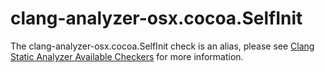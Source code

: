 # clang-analyzer-osx.cocoa.SelfInit

The clang-analyzer-osx.cocoa.SelfInit check is an alias, please see
[Clang Static Analyzer Available
Checkers](https://clang.llvm.org/docs/analyzer/checkers.html#osx-cocoa-selfinit)
for more information.
